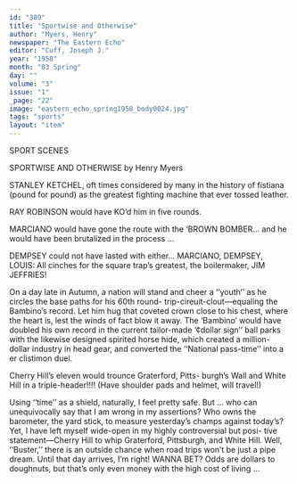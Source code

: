 ```yaml
---
id: "309"
title: "Sportwise and Otherwise"
author: "Myers, Henry"
newspaper: "The Eastern Echo"
editor: "Cuff, Joseph J."
year: "1958"
month: "03 Spring"
day: ""
volume: "3"
issue: "1"
_page: "22"
image: "eastern_echo_spring1958_body0024.jpg"
tags: "sports"
layout: "item"
---
```

SPORT SCENES

SPORTWISE AND OTHERWISE
by Henry Myers

STANLEY KETCHEL, oft times considered by many in the
history of fistiana (pound for pound) as the greatest fighting
machine that ever tossed leather.

RAY ROBINSON would have KO’d him in five rounds.

MARCIANO would have gone the route with the ‘BROWN
BOMBER... and he would have been brutalized in the
process ...

DEMPSEY could not have lasted with either...
MARCIANO, DEMPSEY, LOUIS: All cinches for the square
trap’s greatest, the boilermaker, JIM JEFFRIES!

On a day late in Autumn, a nation will stand and cheer
a ‘‘youth’’ as he circles the base paths for his 60th round-
trip-cireuit-clout—equaling the Bambino’s record. Let him
hug that coveted crown close to his chest, where the heart is,
lest the winds of fact blow it away. The ‘Bambino’ would
have doubled his own record in the current tailor-made
‘¢dollar sign’’ ball parks with the likewise designed spirited
horse hide, which created a million-dollar industry in head
gear, and converted the ‘‘National pass-time’’ into a
er clistimon duel.

Cherry Hill’s eleven would trounce Graterford, Pitts-
burgh’s Wall and White Hill in a triple-header!!!! (Have
shoulder pads and helmet, will travel!)

Using ‘‘time’’ as a shield, naturally, I feel pretty safe.
But ... who can unequivocally say that I am wrong in my
assertions? Who owns the barometer, the yard stick, to
measure yesterday’s champs against today’s? Yet, I have
left myself wide-open in my highly controversial but posi-
tive statement—Cherry Hill to whip Graterford, Pittsburgh,
and White Hill. Well, ‘‘Buster,’’ there is an outside chance
when road trips won’t be just a pipe dream. Until that
day arrives, I’m right! WANNA BET? Odds are dollars
to doughnuts, but that’s only even money with the high
cost of living ...

